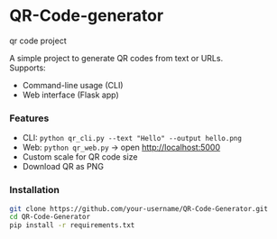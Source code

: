 # QR-Code-generator
qr code project


A simple project to generate QR codes from text or URLs.  
Supports:
- Command-line usage (CLI)
- Web interface (Flask app)

### Features
- CLI: `python qr_cli.py --text "Hello" --output hello.png`
- Web: `python qr_web.py` → open [http://localhost:5000](http://localhost:5000)
- Custom scale for QR code size
- Download QR as PNG

### Installation
```bash
git clone https://github.com/your-username/QR-Code-Generator.git
cd QR-Code-Generator
pip install -r requirements.txt
